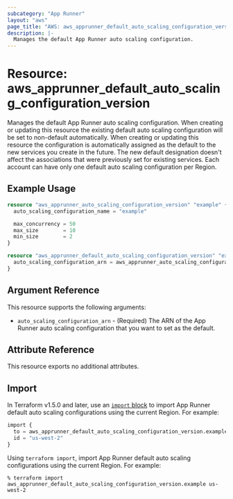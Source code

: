 ```yaml
---
subcategory: "App Runner"
layout: "aws"
page_title: "AWS: aws_apprunner_default_auto_scaling_configuration_version"
description: |-
  Manages the default App Runner auto scaling configuration.
---
```


# Resource: aws_apprunner_default_auto_scaling_configuration_version

Manages the default App Runner auto scaling configuration.
When creating or updating this resource the existing default auto scaling configuration will be set to non-default automatically.
When creating or updating this resource the configuration is automatically assigned as the default to the new services you create in the future. The new default designation doesn't affect the associations that were previously set for existing services.
Each account can have only one default auto scaling configuration per Region.

## Example Usage

```terraform
resource "aws_apprunner_auto_scaling_configuration_version" "example" {
  auto_scaling_configuration_name = "example"

  max_concurrency = 50
  max_size        = 10
  min_size        = 2
}

resource "aws_apprunner_default_auto_scaling_configuration_version" "example" {
  auto_scaling_configuration_arn = aws_apprunner_auto_scaling_configuration_version.example.arn
}
```

## Argument Reference

This resource supports the following arguments:

* `auto_scaling_configuration_arn` - (Required) The ARN of the App Runner auto scaling configuration that you want to set as the default.

## Attribute Reference

This resource exports no additional attributes.

## Import

In Terraform v1.5.0 and later, use an [`import` block](https://developer.hashicorp.com/terraform/language/import) to import App Runner default auto scaling configurations using the current Region. For example:

```terraform
import {
  to = aws_apprunner_default_auto_scaling_configuration_version.example
  id = "us-west-2"
}
```

Using `terraform import`, import App Runner default auto scaling configurations using the current Region. For example:

```console
% terraform import aws_apprunner_default_auto_scaling_configuration_version.example us-west-2
```
